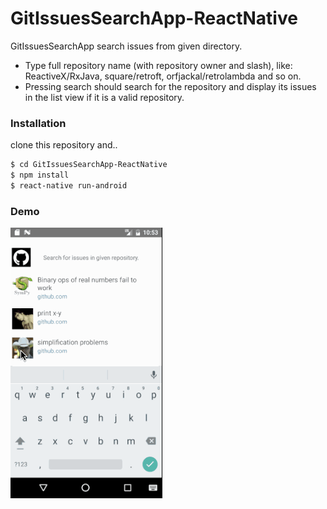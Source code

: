 # GitIssuesSearchApp-ReactNative

GitIssuesSearchApp search issues from given directory.

  - Type full repository name (with repository owner and slash), like:
ReactiveX/RxJava, square/retroft, orfjackal/retrolambda and so on.
  -  Pressing search should search for the repository and display its
issues in the list view if it is a valid repository. 

### Installation
clone this repository and..
```sh
$ cd GitIssuesSearchApp-ReactNative
$ npm install 
$ react-native run-android
```

### Demo

![alt text](https://github.com/parvbhullar/GitIssuesSearchApp-ReactNative/blob/master/components/img/git-issues.gif "Demo Gif Inline")
